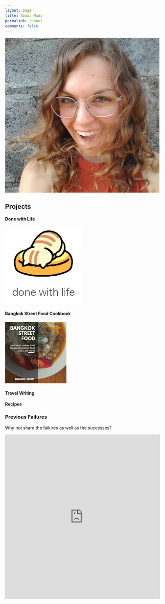 ```yaml
---
layout: page
title: About Madi
permalink: /about
comments: false
---
```


<img class ="about_img" src="assets/images/about/happy_madi.jpg" alt="Madi Taskett">

## Projects


#### Done with Life

<img class ="about_img" src="assets/images/about/done_with_life.png" alt="Done with Life">

#### Bangkok Street Food Cookbook

<img class ="about_img" src="assets/images/about/3.jpg" alt="Done with Life">

#### Travel Writing

#### Recipes

### Previous Failures
Why not share the failures as well as the successes?

<iframe class="airtable-embed" src="https://airtable.com/embed/shrFKW4GHZUW1dkES?backgroundColor=cyan&viewControls=on" frameborder="0" onmousewheel="" width="100%" height="533" style="background: transparent; border: 1px solid #ccc;"></iframe>